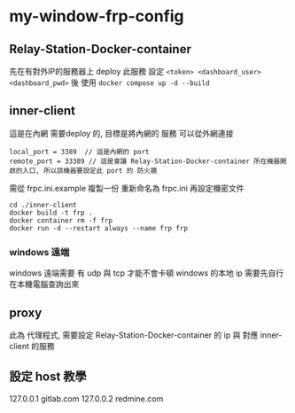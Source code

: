 # my-window-frp-config

## Relay-Station-Docker-container
先在有對外IP的服務器上 deploy 此服務
設定 `<token> <dashboard_user> <dashboard_pwd>` 後
使用 `docker compose up -d --build`


## inner-client
這是在內網 需要deploy 的, 目標是將內網的 服務 可以從外網連接

```
local_port = 3389  // 這是內網的 port
remote_port = 33389 // 這是會讓 Relay-Station-Docker-container 所在機器開啟的入口, 所以該機器要設定此 port 的 防火牆
```

需從 frpc.ini.example 複製一份 重新命名為 frpc.ini
再設定機密文件

```
cd ./inner-client
docker build -t frp .
docker container rm -f frp
docker run -d --restart always --name frp frp
```

### windows 遠端
windows 遠端需要 有 udp 與 tcp 才能不會卡頓
windows 的本地 ip 需要先自行在本機電腦查詢出來


## proxy
此為 代理程式, 需要設定 Relay-Station-Docker-container 的 ip
與 對應 inner-client 的服務


## 設定 host 教學


127.0.0.1 gitlab.com
127.0.0.2 redmine.com

